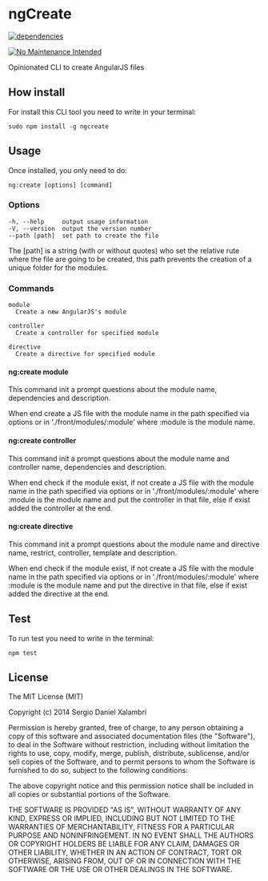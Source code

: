 # ngCreate
[![dependencies](https://david-dm.org/sergiodxa/ngCreate.png)](https://david-dm.org/sergiodxa/ngCreate)

[![No Maintenance Intended](http://unmaintained.tech/badge.svg)](http://unmaintained.tech/)

Opinionated CLI to create AngularJS files

## How install
For install this CLI tool you need to write in your terminal:

```
sudo npm install -g ngcreate
```

## Usage
Once installed, you only need to do:

```
ng:create [options] [command]
```

### Options

```
-h, --help     output usage information
-V, --version  output the version number
--path [path]  set path to create the file
```

The [path] is a string (with or without quotes) who set the relative rute where the file are going to be created, this path prevents the creation of a unique folder for the modules.

### Commands

```
module
  Create a new AngularJS's module

controller
  Create a controller for specified module

directive
  Create a directive for specified module
```

#### ng:create module
This command init a prompt questions about the module name, dependencies and description.

When end create a JS file with the module name in the path specified via options or in './front/modules/:module' where :module is the module name.

#### ng:create controller
This command init a prompt questions about the module name and controller name, dependencies and description.

When end check if the module exist, if not create a JS file with the module name in the path specified via options or in './front/modules/:module' where :module is the module name and put the controller in that file, else if exist added the controller at the end.

#### ng:create directive
This command init a prompt questions about the module name and directive name, restrict, controller, template and description.

When end check if the module exist, if not create a JS file with the module name in the path specified via options or in './front/modules/:module' where :module is the module name and put the directive in that file, else if exist added the directive at the end.

## Test
To run test you need to write in the terminal:

```
npm test
```

## License
The MIT License (MIT)

Copyright (c) 2014 Sergio Daniel Xalambrí

Permission is hereby granted, free of charge, to any person obtaining a copy
of this software and associated documentation files (the "Software"), to deal
in the Software without restriction, including without limitation the rights
to use, copy, modify, merge, publish, distribute, sublicense, and/or sell
copies of the Software, and to permit persons to whom the Software is
furnished to do so, subject to the following conditions:

The above copyright notice and this permission notice shall be included in all
copies or substantial portions of the Software.

THE SOFTWARE IS PROVIDED "AS IS", WITHOUT WARRANTY OF ANY KIND, EXPRESS OR
IMPLIED, INCLUDING BUT NOT LIMITED TO THE WARRANTIES OF MERCHANTABILITY,
FITNESS FOR A PARTICULAR PURPOSE AND NONINFRINGEMENT. IN NO EVENT SHALL THE
AUTHORS OR COPYRIGHT HOLDERS BE LIABLE FOR ANY CLAIM, DAMAGES OR OTHER
LIABILITY, WHETHER IN AN ACTION OF CONTRACT, TORT OR OTHERWISE, ARISING FROM,
OUT OF OR IN CONNECTION WITH THE SOFTWARE OR THE USE OR OTHER DEALINGS IN THE
SOFTWARE.

